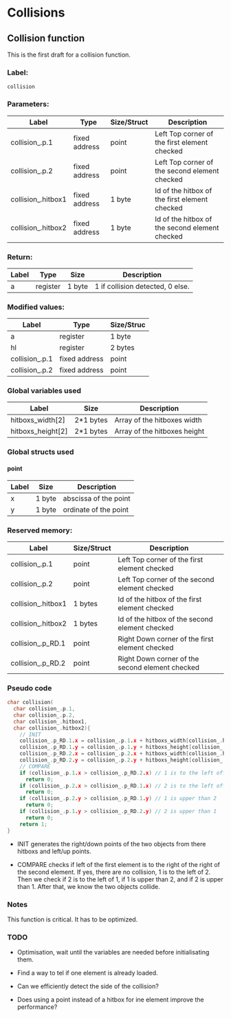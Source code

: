 # Collisions

## Collision function

This is the first draft for a collision function.

### Label:

`collision`

### Parameters:

| Label | Type | Size/Struct |  Description  |
| ------------- | ------------- | ---------- | ----------- |
| collision_.p.1 | fixed address | point | Left Top corner of the first element checked |
| collision_.p.2 | fixed address | point | Left Top corner of the second element checked |
| collision_.hitbox1 | fixed address | 1 byte | Id of the hitbox of the first element checked |
| collision_.hitbox2 | fixed address | 1 byte | Id of the hitbox of the second element checked |

### Return:

| Label | Type | Size |  Description  |
| ------------- | ------------- | ---------- | ----------- |
| a | register |1 byte| 1 if collision detected, 0 else. |

### Modified values:

| Label | Type | Size/Struc |
| ------------- | ------------- | ---------- |
| a | register | 1 byte |
| hl | register | 2 bytes |
| collision_.p.1 | fixed address | point |
| collision_.p.2 | fixed address | point |

### Global variables used

| Label | Size |  Description  |
| ------------- | ---------- | ----------- |
| hitboxs_width[2]| 2*1 bytes| Array of the hitboxes width |
| hitboxs_height[2]| 2*1 bytes| Array of the hitboxes height |

### Global structs used

#### point

| Label | Size |  Description  |
| ------------- | ---------- | ----------- |
| x | 1 byte | abscissa of the point |
| y | 1 byte | ordinate of the point |

### Reserved memory:

| Label | Size/Struct |  Description  |
| ------------- | ---------- | ----------- |
| collision_.p.1 | point | Left Top corner of the first element checked |
| collision_.p.2 | point | Left Top corner of the second element checked |
| collision_.hitbox1| 1 bytes| Id of the hitbox of the first element checked |
| collision_.hitbox2| 1 bytes| Id of the hitbox of the second element checked |
| collision_.p_RD.1 | point | Right Down corner of the first element checked |
| collision_.p_RD.2 | point | Right Down corner of the second element checked |


### Pseudo code

~~~C
char collision(
  char collision_.p.1,
  char collision_.p.2,
  char collision_.hitbox1,
  char collision_.hitbox2){
    // INIT
    collision_.p_RD.1.x = collision_.p.1.x + hitboxs_width[collision_.hitbox1];
    collision_.p_RD.1.y = collision_.p.1.y + hitboxs_height[collision_.hitbox1];
    collision_.p_RD.2.x = collision_.p.2.x + hitboxs_width[collision_.hitbox2];
    collision_.p_RD.2.y = collision_.p.2.y + hitboxs_height[collision_.hitbox2];
    // COMPARE
    if (collision_.p.1.x > collision_.p_RD.2.x) // 1 is to the left off 2
      return 0;
    if (collision_.p.2.x > collision_.p_RD.1.x) // 2 is to the left off 1
      return 0;
    if (collision_.p.2.y > collision_.p_RD.1.y) // 1 is upper than 2
      return 0;
    if (collision_.p.1.y > collision_.p_RD.2.y) // 2 is upper than 1
      return 0;
    return 1;
}
~~~

* INIT generates the right/down points of the two objects from there hitboxs and left/up points.

* COMPARE checks if left of the first element is to the right of the right of the second element. If yes, there are no collision, 1 is to the left of 2. Then we check if 2 is to the left of 1, if 1 is upper than 2, and if 2 is upper than 1. After that, we know the two objects collide.

### Notes

This function is critical. It has to be optimized.

### TODO

* Optimisation, wait until the variables are needed before initialisating them.

* Find a way to tel if one element is already loaded.

* Can we efficiently detect the side of the collision?

* Does using a point instead of a hitbox for ine element improve the performance?